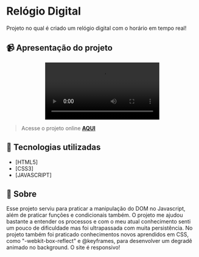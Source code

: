 # Relógio Digital 
Projeto no qual é criado um relógio digital com o horário em tempo real!


## 📹 Apresentação do projeto
<div align="center">
  <video src="https://user-images.githubusercontent.com/99294586/195660682-a2f4bd8a-68fe-48d9-8b7d-0e6bf7143450.mp4" >
</div>

> Acesse o projeto online **[AQUI](https://myclock2.netlify.app/)**
## 🚀 Tecnologias utilizadas

- [HTML5] 
- [CSS3]
- [JAVASCRIPT]

## 📝 Sobre

Esse  projeto serviu para praticar a manipulação do DOM no Javascript, além de praticar funções e condicionais também. O projeto me ajudou bastante a entender os processos e com o meu atual conhecimento senti um pouco de dificuldade mas foi ultrapassada com muita persistência. No projeto também foi praticado conhecimentos novos aprendidos em CSS, como "-webkit-box-reflect" e @keyframes, para desenvolver um degradê animado no background. O site é responsivo!

